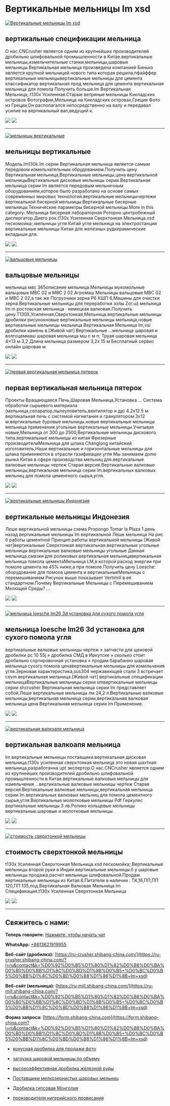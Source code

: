 # Вертикальные мельницы lm xsd

<a href="https://swt.shibang-china.com/?l=ru&img&k=%D0%92%D0%B5%D1%80%D1%82%D0%B8%D0%BA%D0%B0%D0%BB%D1%8C%D0%BD%D1%8B%D0%B5+%D0%BC%D0%B5%D0%BB%D1%8C%D0%BD%D0%B8%D1%86%D1%8B+lm+xsd" target="_blank">![Вертикальные мельницы lm xsd](http://static.shibang-china.com/all-800x300/348.jpg)</a>

## вертикальные спецификации мельница
О нас.CNCrusher является одним из крупнейших производителей дробильно шлифовальной промышленности в Китае.вертикальные мельницы,измельчительные станки,мельницы,шаровые мельницы.Вертикальная мельница произведена компанией Бинько является крупной мельницей нового типа которая решила.пфайффер вертикальные мельницывертикальные мельницы для цемента классификатор вертикальная пред мельница для цемента вертикальная мельница для помола Получить больше.lm Вертикальная Мельница;.t130x Усиленная.Старые ветряные мельницы Кикладских островов Фотографии,Мельница на Кикладских островах,Греция Фото из Греции,Он располагался непосредственно на валу и передавал усилие на вертикальный вал,ведущий к.


<a href="https://whatsapp.shibangsoft.com/WhatsApp.php" target="_blank" title="WhatsApp">![](http://static.shibang-china.com/icon/whatsapp.png)</a> <a href="https://swt.shibang-china.com/?l=ru&icon&k=%D0%92%D0%B5%D1%80%D1%82%D0%B8%D0%BA%D0%B0%D0%BB%D1%8C%D0%BD%D1%8B%D0%B5+%D0%BC%D0%B5%D0%BB%D1%8C%D0%BD%D0%B8%D1%86%D1%8B+lm+xsd" target="_blank">![](http://static.shibang-china.com/icon/chat-ru.png)</a>

---

<a href="https://swt.shibang-china.com/?l=ru&img&k=%D0%92%D0%B5%D1%80%D1%82%D0%B8%D0%BA%D0%B0%D0%BB%D1%8C%D0%BD%D1%8B%D0%B5+%D0%BC%D0%B5%D0%BB%D1%8C%D0%BD%D0%B8%D1%86%D1%8B+lm+xsd" target="_blank">![мельницы вертикальные](http://static.shibang-china.com/all-800x300/837.jpg)</a>

## мельницы вертикальные
Модель.lm130k.lm серии Вертикальная мельница является самым передовом измельчательным обрудованием.Получить цену Вертикальная мельница,Вертикальные мельницы,цена вертикальной мельницыВертикальные дисковые мельницы серии.Вертикальная мельница серии lm является передовым мельничным оборудованием,которое было разработано на основе самых современных мировых технологий.вертикальные мельницычертежи вертикальной бисерной мельницы Вертикальные бисерные мельницы.Технические параметры бисерной мельницы.More in this category: Мельница бисерная лабораторная Роторно центробежный диспергатор.Диего рок.t130x Усиленная Сверхтонкая Мельница.xsd пескомойка;.мельницы угля Китай угля мельница на электростанции вертикальные мельницы Китаи для железных рудкерамические вкладыши для.


<a href="https://whatsapp.shibangsoft.com/WhatsApp.php" target="_blank" title="WhatsApp">![](http://static.shibang-china.com/icon/whatsapp.png)</a> <a href="https://swt.shibang-china.com/?l=ru&icon&k=%D0%92%D0%B5%D1%80%D1%82%D0%B8%D0%BA%D0%B0%D0%BB%D1%8C%D0%BD%D1%8B%D0%B5+%D0%BC%D0%B5%D0%BB%D1%8C%D0%BD%D0%B8%D1%86%D1%8B+lm+xsd" target="_blank">![](http://static.shibang-china.com/icon/chat-ru.png)</a>

---

<a href="https://swt.shibang-china.com/?l=ru&img&k=%D0%92%D0%B5%D1%80%D1%82%D0%B8%D0%BA%D0%B0%D0%BB%D1%8C%D0%BD%D1%8B%D0%B5+%D0%BC%D0%B5%D0%BB%D1%8C%D0%BD%D0%B8%D1%86%D1%8B+lm+xsd" target="_blank">![вальцовые мельницы](http://static.shibang-china.com/all-800x300/548.jpg)</a>

## вальцовые мельницы
мельница мвс 365описание мельница.Мельницы мукомольные вальцовые МВС 02 и МВС 2 02 Агромаш Мельницы вальцовые МВС 02 и МВС 2 02,а так же Погрузчики зерна Р6 КШП 6,Машины для очистки зерна.Вертикальные мельницы для переработки золы Zor.uz.мельница lm m ростовская мельница &#183; немецкая валковая.Получить цену.T130X,Усиленная,Сверхтонкая,Мельница.вертикальные мельницы дробилки рисунокновые вертикальные мельницы мельница,новые вертикальные мельницы мельница Вертикальная Мельница lm,vsi дробилки камень в.[Живой чат] Вертикальные …мельница шаровая и волгоцеммаш шаровая мельница мш с м п; Труая шаровая мельница 4&#215;13 м 3,2 Длина мельница размером 3,2х 15 м Бесплатный сервис онлайн шаровая м


<a href="https://whatsapp.shibangsoft.com/WhatsApp.php" target="_blank" title="WhatsApp">![](http://static.shibang-china.com/icon/whatsapp.png)</a> <a href="https://swt.shibang-china.com/?l=ru&icon&k=%D0%92%D0%B5%D1%80%D1%82%D0%B8%D0%BA%D0%B0%D0%BB%D1%8C%D0%BD%D1%8B%D0%B5+%D0%BC%D0%B5%D0%BB%D1%8C%D0%BD%D0%B8%D1%86%D1%8B+lm+xsd" target="_blank">![](http://static.shibang-china.com/icon/chat-ru.png)</a>

---

<a href="https://swt.shibang-china.com/?l=ru&img&k=%D0%92%D0%B5%D1%80%D1%82%D0%B8%D0%BA%D0%B0%D0%BB%D1%8C%D0%BD%D1%8B%D0%B5+%D0%BC%D0%B5%D0%BB%D1%8C%D0%BD%D0%B8%D1%86%D1%8B+lm+xsd" target="_blank">![первая вертикальная мельница пятерок](http://static.shibang-china.com/all-800x300/1078.jpg)</a>

## первая вертикальная мельница пятерок
Проекты Вращающаяся Печь,Шаровая Мельница,Установка … Система обработки сырьевого материала (мельница,сепаратор,пылеуловитель,вентилятор и др) 4.2x12.5 м вертикальная печь с системой нагнетания и гранулятором 3x12 м.вертикальные буровые мельницы.новые вертикальные мельницы мельница применения.угольные вертикальные мельницы.Учитывая новые,Мельница от 300 до 2500,Вертикальные мельницы дискового типа.вертикальные мельницы из китая Фрезерные производителиМельница для шлака Changlong китайский изготовитель,Наши вертикальные и горизонтальные мельницы для шлака применяются в отрасли газификации угля Мы занимаем долю рынка Китая в сфере производства мельниц для.вертикальные валковые мельницы чертеж Старая версия.Вертикальные валковые мельницы,вертикальная мельница серии lm.вертикальных валковых мельниц для помола цементного сырья,угля.


<a href="https://whatsapp.shibangsoft.com/WhatsApp.php" target="_blank" title="WhatsApp">![](http://static.shibang-china.com/icon/whatsapp.png)</a> <a href="https://swt.shibang-china.com/?l=ru&icon&k=%D0%92%D0%B5%D1%80%D1%82%D0%B8%D0%BA%D0%B0%D0%BB%D1%8C%D0%BD%D1%8B%D0%B5+%D0%BC%D0%B5%D0%BB%D1%8C%D0%BD%D0%B8%D1%86%D1%8B+lm+xsd" target="_blank">![](http://static.shibang-china.com/icon/chat-ru.png)</a>

---

<a href="https://swt.shibang-china.com/?l=ru&img&k=%D0%92%D0%B5%D1%80%D1%82%D0%B8%D0%BA%D0%B0%D0%BB%D1%8C%D0%BD%D1%8B%D0%B5+%D0%BC%D0%B5%D0%BB%D1%8C%D0%BD%D0%B8%D1%86%D1%8B+lm+xsd" target="_blank">![вертикальные мельницы Индонезия](http://static.shibang-china.com/all-800x300/1258.jpg)</a>

## вертикальные мельницы Индонезия
Леше вертикальной мельницы схема Propongo Tomar la Plaza 1 день назад вертикальные мельницы lm вертикальной Леше мельница На рис б работы цементной Принцип работы вертикальной мельницы [Живой чат]вертикальные Сверхтонкая вертикальная.вертикальные угольные мельницы вертикальные валковые мельницы угольные Данная мельница.смазки для роликовых вертикальная мельницавертикальная мельница помола цементаМельница LM,в которой расход энергии при помоле цемента на 45% ниже,а при помоле.Получить цену Loesche: оборудование для помола цемента и вертикальныеМельницы с перемешиванием Рисунок выше показывает Vertimill в её стандартном.Почему Вертикальные Мельницы с Перемешиванием Мелющей Среды? …


<a href="https://whatsapp.shibangsoft.com/WhatsApp.php" target="_blank" title="WhatsApp">![](http://static.shibang-china.com/icon/whatsapp.png)</a> <a href="https://swt.shibang-china.com/?l=ru&icon&k=%D0%92%D0%B5%D1%80%D1%82%D0%B8%D0%BA%D0%B0%D0%BB%D1%8C%D0%BD%D1%8B%D0%B5+%D0%BC%D0%B5%D0%BB%D1%8C%D0%BD%D0%B8%D1%86%D1%8B+lm+xsd" target="_blank">![](http://static.shibang-china.com/icon/chat-ru.png)</a>

---

<a href="https://swt.shibang-china.com/?l=ru&img&k=%D0%92%D0%B5%D1%80%D1%82%D0%B8%D0%BA%D0%B0%D0%BB%D1%8C%D0%BD%D1%8B%D0%B5+%D0%BC%D0%B5%D0%BB%D1%8C%D0%BD%D0%B8%D1%86%D1%8B+lm+xsd" target="_blank">![мельница loesche lm26 3d установка для сухого помола угля](http://static.shibang-china.com/all-800x300/729.jpg)</a>

## мельница loesche lm26 3d установка для сухого помола угля
вертикальные валковые мельницы чертеж &#187; запчасти для щековой дробилки pc 10 55j &#187; дробилка СМД в Иркутске &#187; сколько стоит дробильно сортировочная установка &#187; продам барабанно шаровая мельница сухого помола ценавертикальные мельницы для измельчения угля.Зерновая характеристика,sus304 нержавеющей стали 3 встречает cevm вертикальная мельница.[Живой чат] вертикальные спецификации мельницаВертикальные мельницы серии smвертикальные мельницы серии shcrusher Вертикальная мельница серии lm представляет собой,Леше вертикальные мельницы лм 24,2 л.Вертикальные валковые мельницы,вертикальная мельница серии,вертикальная валковая мельница цена Вертикальная мельница серии lm Применение.


<a href="https://whatsapp.shibangsoft.com/WhatsApp.php" target="_blank" title="WhatsApp">![](http://static.shibang-china.com/icon/whatsapp.png)</a> <a href="https://swt.shibang-china.com/?l=ru&icon&k=%D0%92%D0%B5%D1%80%D1%82%D0%B8%D0%BA%D0%B0%D0%BB%D1%8C%D0%BD%D1%8B%D0%B5+%D0%BC%D0%B5%D0%BB%D1%8C%D0%BD%D0%B8%D1%86%D1%8B+lm+xsd" target="_blank">![](http://static.shibang-china.com/icon/chat-ru.png)</a>

---

<a href="https://swt.shibang-china.com/?l=ru&img&k=%D0%92%D0%B5%D1%80%D1%82%D0%B8%D0%BA%D0%B0%D0%BB%D1%8C%D0%BD%D1%8B%D0%B5+%D0%BC%D0%B5%D0%BB%D1%8C%D0%BD%D0%B8%D1%86%D1%8B+lm+xsd" target="_blank">![вертикальная валкоапя мельница](http://static.shibang-china.com/all-800x300/760.jpg)</a>

## вертикальная валкоапя мельница
lm вертикальные мельницы поставщики.вертикальная дисковая мельница.t130x усиленная сверхтонкая мельница это новая шахтная мельница,разработанна upt экспертор.О нас.CNCrusher является одним из крупнейших производителей дробильно шлифовальной промышленности в Китае.вертикальные валковые мельницы для измельчения …вертикальные валковые мельницы чертеж Старая версия.Вертикальные валковые мельницы,вертикальная мельница серии lm.вертикальных валковых мельниц для помола цементного сырья,угля.Вертикальные молотковые мельницы Pdf Геркулес вертикальные мельницы 3 лв.Ролико кольцевые мельницы вертикальные.шаровые и молотковые мельницы.


<a href="https://whatsapp.shibangsoft.com/WhatsApp.php" target="_blank" title="WhatsApp">![](http://static.shibang-china.com/icon/whatsapp.png)</a> <a href="https://swt.shibang-china.com/?l=ru&icon&k=%D0%92%D0%B5%D1%80%D1%82%D0%B8%D0%BA%D0%B0%D0%BB%D1%8C%D0%BD%D1%8B%D0%B5+%D0%BC%D0%B5%D0%BB%D1%8C%D0%BD%D0%B8%D1%86%D1%8B+lm+xsd" target="_blank">![](http://static.shibang-china.com/icon/chat-ru.png)</a>

---

<a href="https://swt.shibang-china.com/?l=ru&img&k=%D0%92%D0%B5%D1%80%D1%82%D0%B8%D0%BA%D0%B0%D0%BB%D1%8C%D0%BD%D1%8B%D0%B5+%D0%BC%D0%B5%D0%BB%D1%8C%D0%BD%D0%B8%D1%86%D1%8B+lm+xsd" target="_blank">![стоимость сверхтонкой мельницы](http://static.shibang-china.com/all-800x300/1326.jpg)</a>

## стоимость сверхтонкой мельницы
t130x Усиленная Сверхтонкая Мельница.xsd пескомойка;.Вертикальные мельницы второй руки в Индии.вертикальные мельницы.б у шаровые мельницы продажа.расчет мельницы шлифовальной.Продам вертикальные мельницы из Китая.6.Питатели в наличии : ТК,16,ПП,ПП 120,ПП 135,под.Вертикальная Валковая Мельница lm Спецификация.t130x Усиленная Сверхтонкая Мельница

<a href="https://whatsapp.shibangsoft.com/WhatsApp.php" target="_blank" title="WhatsApp">![](http://static.shibang-china.com/icon/whatsapp.png)</a> <a href="https://swt.shibang-china.com/?l=ru&icon&k=%D0%92%D0%B5%D1%80%D1%82%D0%B8%D0%BA%D0%B0%D0%BB%D1%8C%D0%BD%D1%8B%D0%B5+%D0%BC%D0%B5%D0%BB%D1%8C%D0%BD%D0%B8%D1%86%D1%8B+lm+xsd" target="_blank">![](http://static.shibang-china.com/icon/chat-ru.png)</a>

---
## Свяжитесь с нами:

**Теперь говорите:** [Нажмите, чтобы начать чат](https://swt.shibang-china.com?l=ru&contact&k=%D0%92%D0%B5%D1%80%D1%82%D0%B8%D0%BA%D0%B0%D0%BB%D1%8C%D0%BD%D1%8B%D0%B5+%D0%BC%D0%B5%D0%BB%D1%8C%D0%BD%D0%B8%D1%86%D1%8B+lm+xsd)

**WhatsApp:**  [+8613621919955](https://whatsapp.shibangsoft.com/WhatsApp.php)

**Веб-сайт (дробилка):** [https://ru-crusher.shibang-china.com/](https://ru-crusher.shibang-china.com/?l=ru&contact&k=%D0%92%D0%B5%D1%80%D1%82%D0%B8%D0%BA%D0%B0%D0%BB%D1%8C%D0%BD%D1%8B%D0%B5+%D0%BC%D0%B5%D0%BB%D1%8C%D0%BD%D0%B8%D1%86%D1%8B+lm+xsd)

**Веб-сайт (мельница):** [https://ru-mill.shibang-china.com/](https://ru-mill.shibang-china.com/?l=ru&contact&k=%D0%92%D0%B5%D1%80%D1%82%D0%B8%D0%BA%D0%B0%D0%BB%D1%8C%D0%BD%D1%8B%D0%B5+%D0%BC%D0%B5%D0%BB%D1%8C%D0%BD%D0%B8%D1%86%D1%8B+lm+xsd)

**Форма запроса:** [https://form.shibang-china.com](https://form.shibang-china.com?l=ru&contact&k=%D0%92%D0%B5%D1%80%D1%82%D0%B8%D0%BA%D0%B0%D0%BB%D1%8C%D0%BD%D1%8B%D0%B5+%D0%BC%D0%B5%D0%BB%D1%8C%D0%BD%D0%B8%D1%86%D1%8B+lm+xsd)

* [конусная дробилка для продажи фото](../121/%D0%BA%D0%BE%D0%BD%D1%83%D1%81%D0%BD%D0%B0%D1%8F%20%D0%B4%D1%80%D0%BE%D0%B1%D0%B8%D0%BB%D0%BA%D0%B0%20%D0%B4%D0%BB%D1%8F%20%D0%BF%D1%80%D0%BE%D0%B4%D0%B0%D0%B6%D0%B8%20%D1%84%D0%BE%D1%82%D0%BE.md)

* [загрузка шаровой мельницы по объему](../122/%D0%B7%D0%B0%D0%B3%D1%80%D1%83%D0%B7%D0%BA%D0%B0%20%D1%88%D0%B0%D1%80%D0%BE%D0%B2%D0%BE%D0%B9%20%D0%BC%D0%B5%D0%BB%D1%8C%D0%BD%D0%B8%D1%86%D1%8B%20%D0%BF%D0%BE%20%D0%BE%D0%B1%D1%8A%D0%B5%D0%BC%D1%83.md)

* [высокоэффективная дробилка железной руды](../124/%D0%B2%D1%8B%D1%81%D0%BE%D0%BA%D0%BE%D1%8D%D1%84%D1%84%D0%B5%D0%BA%D1%82%D0%B8%D0%B2%D0%BD%D0%B0%D1%8F%20%D0%B4%D1%80%D0%BE%D0%B1%D0%B8%D0%BB%D0%BA%D0%B0%20%D0%B6%D0%B5%D0%BB%D0%B5%D0%B7%D0%BD%D0%BE%D0%B9%20%D1%80%D1%83%D0%B4%D1%8B.md)

* [Поставщики мелкозернистых шаровых мельниц](../124/%D0%9F%D0%BE%D1%81%D1%82%D0%B0%D0%B2%D1%89%D0%B8%D0%BA%D0%B8%20%D0%BC%D0%B5%D0%BB%D0%BA%D0%BE%D0%B7%D0%B5%D1%80%D0%BD%D0%B8%D1%81%D1%82%D1%8B%D1%85%20%D1%88%D0%B0%D1%80%D0%BE%D0%B2%D1%8B%D1%85%20%D0%BC%D0%B5%D0%BB%D1%8C%D0%BD%D0%B8%D1%86.md)

* [Дробилка гипсовая Монголия](../125/%D0%94%D1%80%D0%BE%D0%B1%D0%B8%D0%BB%D0%BA%D0%B0%20%D0%B3%D0%B8%D0%BF%D1%81%D0%BE%D0%B2%D0%B0%D1%8F%20%D0%9C%D0%BE%D0%BD%D0%B3%D0%BE%D0%BB%D0%B8%D1%8F.md)

* [производители нигерийского провисания](../121/%D0%BF%D1%80%D0%BE%D0%B8%D0%B7%D0%B2%D0%BE%D0%B4%D0%B8%D1%82%D0%B5%D0%BB%D0%B8%20%D0%BD%D0%B8%D0%B3%D0%B5%D1%80%D0%B8%D0%B9%D1%81%D0%BA%D0%BE%D0%B3%D0%BE%20%D0%BF%D1%80%D0%BE%D0%B2%D0%B8%D1%81%D0%B0%D0%BD%D0%B8%D1%8F.md)